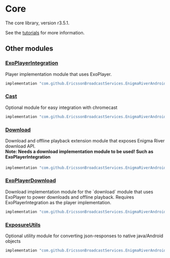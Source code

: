 # Core

The core library, version r3.5.1.

See the [tutorials](tutorials/index.md) for more information.

## Other modules

### [ExoPlayerIntegration](https://github.com/EricssonBroadcastServices/EnigmaRiverAndroidExoPlayerIntegration/tree/r3.5.1)

<p>Player implementation module that uses ExoPlayer.</p>

```gradle
implementation "com.github.EricssonBroadcastServices.EnigmaRiverAndroid:exoplayerintegration:r3.5.1"
```

### [Cast](https://github.com/EricssonBroadcastServices/EnigmaRiverAndroidCast/tree/r3.5.1)

<p>Optional module for easy integration with chromecast</p>

```gradle
implementation "com.github.EricssonBroadcastServices.EnigmaRiverAndroid:cast:r3.5.1"
```

### [Download](https://github.com/EricssonBroadcastServices/EnigmaRiverAndroidDownload/tree/r3.5.1)

<p>Download and offline playback extension module that exposes Enigma River download API.</p>
<h4 style="margin-top: -1em">Note: Needs a download implementation module to be used! Such as ExoPlayerIntegration</h4>

```gradle
implementation "com.github.EricssonBroadcastServices.EnigmaRiverAndroid:download:r3.5.1"
```

### [ExoPlayerDownload](https://github.com/EricssonBroadcastServices/EnigmaRiverAndroidExoPlayerDownload/tree/r3.5.1)

<p>Download implementation module for the `download` module that uses ExoPlayer to power downloads and offline playback. Requires ExoPlayerIntegration as the player implementation.</p>

```gradle
implementation "com.github.EricssonBroadcastServices.EnigmaRiverAndroid:exoPlayerDownload:r3.5.1"
```

### [ExposureUtils](https://github.com/EricssonBroadcastServices/EnigmaRiverAndroidExposureUtils/tree/r3.5.1)

<p>Optional utility module for converting json-responses to native java/Android objects</p>

```gradle
implementation "com.github.EricssonBroadcastServices.EnigmaRiverAndroid:exposureUtils:r3.5.1"
```